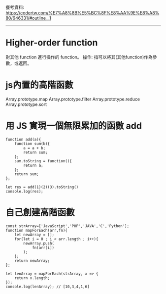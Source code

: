 餐考資料:
https://codertw.com/%E7%A8%8B%E5%BC%8F%E8%AA%9E%E8%A8%80/646331/#outline__1

---

# Higher-order function
對其他 function 進行操作的 function。
操作: 指可以將其(其他function)作為參數，或返回。

# js內置的高階函數
Array.prototype.map
Array.prototype.filter
Array.prototype.reduce
Array.prototype.sort

# 用 JS 實現一個無限累加的函數 add
```
function add(a){
    function sum(b){
        a = a + b;
        return sum;
    };
    sum.toString = function(){
        return a;
    };
    return sum;
};

let res = add(1)(2)(3).toString()
console.log(res);
```
# 自己創建高階函數
```
const strArray=['JavaScript','PHP','JAVA','C','Python'];
function mapForEach(arr,fn){
    let newArray = [];
    for(let i = 0 ; i < arr.length ; i++){
        newArray.push(
            fn(arr[i]) 
        );
    };
    return newArray;
};

let lenArray = mapForEach(strArray, x => {
    return x.length;
});
console.log(lenArray); // [10,3,4,1,6]
```